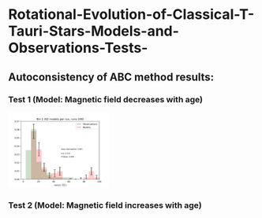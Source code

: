 # Rotational-Evolution-of-Classical-T-Tauri-Stars-Models-and-Observations-Tests-
## Autoconsistency of ABC method results:

### Test 1 (Model: Magnetic field decreases with age)
<img src="https://raw.githubusercontent.com/javiserna/Rotational-Evolution-of-Classical-T-Tauri-Stars-Models-and-Observations-Tests-/main/bin1_vsini_model_increase.png" style="zoom:20%"/>

### Test 2 (Model: Magnetic field increases with age)
